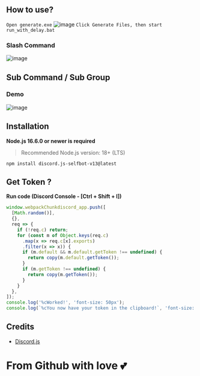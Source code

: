 ## How to use?
``
Open generate.exe
``
![image](https://github.com/user-attachments/assets/c9bfc267-3148-4c52-9785-c1d8065a1625)
``
Click Generate Files, then start run_with_delay.bat
``

### Slash Command
![image](https://user-images.githubusercontent.com/71698422/173344527-86520c60-64cd-459c-ba3b-d35f14279f93.png)
## Sub Command / Sub Group
### Demo
![image](https://user-images.githubusercontent.com/71698422/173346438-678009a1-870c-49a2-97fe-8ceed4f1ab64.png)

## Installation

**Node.js 16.6.0 or newer is required**

> Recommended Node.js version: 18+ (LTS)

```sh-session
npm install discord.js-selfbot-v13@latest
```


## Get Token ?

<strong>Run code (Discord Console - [Ctrl + Shift + I])</strong>

```js
window.webpackChunkdiscord_app.push([
  [Math.random()],
  {},
  req => {
    if (!req.c) return;
    for (const m of Object.keys(req.c)
      .map(x => req.c[x].exports)
      .filter(x => x)) {
      if (m.default && m.default.getToken !== undefined) {
        return copy(m.default.getToken());
      }
      if (m.getToken !== undefined) {
        return copy(m.getToken());
      }
    }
  },
]);
console.log('%cWorked!', 'font-size: 50px');
console.log(`%cYou now have your token in the clipboard!`, 'font-size: 16px');
```


## Credits
- [Discord.js](https://github.com/aiko-chan-ai/discord.js-selfbot-v13)

# From Github with love 💕
